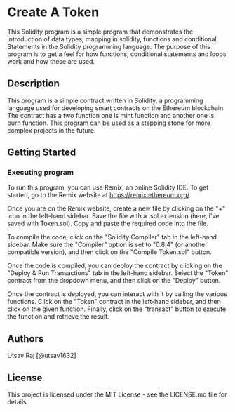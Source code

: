 # Create A Token

This Solidity program is a simple program that demonstrates the introduction of data types, mapping in solidity, functions and conditional Statements in the Solidity programming language. The purpose of this program is to get a feel for how functions, conditional statements and loops work and how these are used.

## Description

This program is a simple contract written in Solidity, a programming language used for developing smart contracts on the Ethereum blockchain. The contract has a two function one is mint function and another one is burn function. This program can be used as a stepping stone for more complex projects in the future.

## Getting Started

### Executing program

To run this program, you can use Remix, an online Solidity IDE. To get started, go to the Remix website at https://remix.ethereum.org/.

Once you are on the Remix website, create a new file by clicking on the "+" icon in the left-hand sidebar. Save the file with a .sol extension (here, i've saved with Token.sol). Copy and paste the required code into the file.


To compile the code, click on the "Solidity Compiler" tab in the left-hand sidebar. Make sure the "Compiler" option is set to "0.8.4" (or another compatible version), and then click on the "Compile Token.sol" button.

Once the code is compiled, you can deploy the contract by clicking on the "Deploy & Run Transactions" tab in the left-hand sidebar. Select the "Token" contract from the dropdown menu, and then click on the "Deploy" button.

Once the contract is deployed, you can interact with it by calling the various functions. Click on the "Token" contract in the left-hand sidebar, and then click on the given function. Finally, click on the "transact" button to execute the function and retrieve the result.

## Authors

Utsav Raj
[@utsav1632]


## License

This project is licensed under the MIT License - see the LICENSE.md file for details
